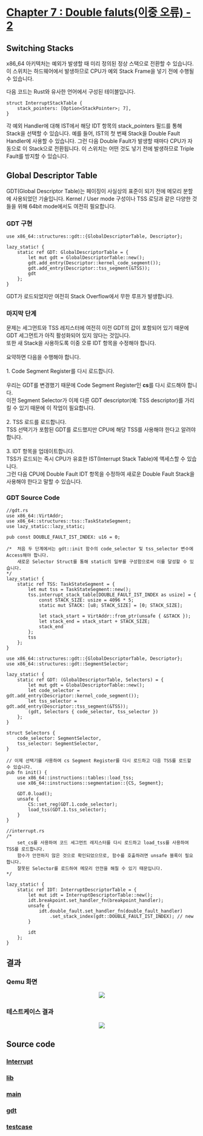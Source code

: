 # [Chapter 7 : Double faluts(이중 오류) - 2](https://os.phil-opp.com/double-fault-exceptions/)

## Switching Stacks

x86_64 아키텍처는 예외가 발생할 때 미리 정의된 정상 스택으로 전환할 수 있습니다.
이 스위치는 하드웨어에서 발생하므로 CPU가 예외 Stack Frame을 넣기 전에 수행될 수 있습니다.

다음 코드는 Rust와 유사한 언어에서 구성된 테이블입니다.

    struct InterruptStackTable {
        stack_pointers: [Option<StackPointer>; 7],
    }

각 예외 Handler에 대해 IST에서 해당 IDT 항목의 stack_pointers 필드를 통해 Stack을 선택할 수 있습니다.
예를 들어, IST의 첫 번째 Stack을 Double Fault Handler에 사용할 수 있습니다.
그런 다음 Double Fault가 발생할 때마다 CPU가 자동으로 이 Stack으로 전환됩니다.
이 스위치는 어떤 것도 넣기 전에 발생하므로 Triple Fault를 방지할 수 있습니다.

## Global Descriptor Table

GDT(Global Descriptor Table)는 페이징이 사실상의 표준이 되기 전에 메모리 분할에 사용되었던 기술입니다.
Kernel / User mode 구성이나 TSS 로딩과 같은 다양한 것들을 위해 64bit mode에서도 여전히 필요합니다.

### GDT 구현

    use x86_64::structures::gdt::{GlobalDescriptorTable, Descriptor};

    lazy_static! {
        static ref GDT: GlobalDescriptorTable = {
            let mut gdt = GlobalDescriptorTable::new();
            gdt.add_entry(Descriptor::kernel_code_segment());
            gdt.add_entry(Descriptor::tss_segment(&TSS));
            gdt
        };
    }

GDT가 로드되었지만 여전히 Stack Overflow에서 무한 루프가 발생합니다.

### 마지막 단계

<p>
문제는 세그먼트와 TSS 레지스터에 여전히 이전 GDT의 값이 포함되어 있기 때문에 GDT 세그먼트가 아직 활성화되어 있지 않다는 것입니다.<br>
또한 새 Stack을 사용하도록 이중 오류 IDT 항목을 수정해야 합니다.<br>
<br>
요약하면 다음을 수행해야 합니다.<br>
<br>
1. Code Segment Register를 다시 로드합니다.<br>
<br>
우리는 GDT를 변경했기 때문에 Code Segment Register인 <b>cs</b>를 다시 로드해야 합니다.<br>
이전 Segment Selector가 이제 다른 GDT descriptor(예: TSS descriptor)를 가리킬 수 있기 때문에 이 작업이 필요합니다.<br>
<br>
2. TSS 로드를 로드합니다.<br>
TSS 선택기가 포함된 GDT를 로드했지만 CPU에 해당 TSS를 사용해야 한다고 알려야 합니다.<br>
<br>
3. IDT 항목을 업데이트합니다.<br>
TSS가 로드되는 즉시 CPU가 유효한 IST(Interrupt Stack Table)에 액세스할 수 있습니다.<br>
그런 다음 CPU에 Double Fault IDT 항목을 수정하여 새로운 Double Fault Stack을 사용해야 한다고 말할 수 있습니다.
</p>

### GDT Source Code

    //gdt.rs
    use x86_64::VirtAddr;
    use x86_64::structures::tss::TaskStateSegment;
    use lazy_static::lazy_static;

    pub const DOUBLE_FAULT_IST_INDEX: u16 = 0;

    /*  처음 두 단계에서는 gdt::init 함수의 code_selector 및 tss_selector 변수에 Access해야 합니다.
        새로운 Selector Struct를 통해 static의 일부를 구성함으로써 이를 달성할 수 있습니다.
    */
    lazy_static! {
        static ref TSS: TaskStateSegment = {
            let mut tss = TaskStateSegment::new();
            tss.interrupt_stack_table[DOUBLE_FAULT_IST_INDEX as usize] = {
                const STACK_SIZE: usize = 4096 * 5;
                static mut STACK: [u8; STACK_SIZE] = [0; STACK_SIZE];

                let stack_start = VirtAddr::from_ptr(unsafe { &STACK });
                let stack_end = stack_start + STACK_SIZE;
                stack_end
            };
            tss
        };
    }

    use x86_64::structures::gdt::{GlobalDescriptorTable, Descriptor};
    use x86_64::structures::gdt::SegmentSelector;

    lazy_static! {
        static ref GDT: (GlobalDescriptorTable, Selectors) = {
            let mut gdt = GlobalDescriptorTable::new();
            let code_selector = gdt.add_entry(Descriptor::kernel_code_segment());
            let tss_selector = gdt.add_entry(Descriptor::tss_segment(&TSS));
            (gdt, Selectors { code_selector, tss_selector })
        };
    }

    struct Selectors {
        code_selector: SegmentSelector,
        tss_selector: SegmentSelector,
    }

    // 이제 선택기를 사용하여 cs Segment Register를 다시 로드하고 다음 TSS를 로드할 수 있습니다.
    pub fn init() {
        use x86_64::instructions::tables::load_tss;
        use x86_64::instructions::segmentation::{CS, Segment};
        
        GDT.0.load();
        unsafe {
            CS::set_reg(GDT.1.code_selector);
            load_tss(GDT.1.tss_selector);
        }
    }

    //interrupt.rs
    /*
        set_cs를 사용하여 코드 세그먼트 레지스터를 다시 로드하고 load_tss를 사용하여 TSS를 로드합니다. 
        함수가 안전하지 않은 것으로 확인되었으므로, 함수를 호출하려면 unsafe 블록이 필요합니다.
        잘못된 Selector를 로드하여 메모리 안전을 해칠 수 있기 때문입니다.
    */

    lazy_static! {
        static ref IDT: InterruptDescriptorTable = {
            let mut idt = InterruptDescriptorTable::new();
            idt.breakpoint.set_handler_fn(breakpoint_handler);
            unsafe {
                idt.double_fault.set_handler_fn(double_fault_handler)
                    .set_stack_index(gdt::DOUBLE_FAULT_IST_INDEX); // new
            }

            idt
        };
    }

## 결과

### Qemu 화면

<p align="center"><img src="/record_image/day_9_stack_overflow_result_code.png"></p>

### 테스트케이스 결과

<p align="center"><img src="/record_image/day_9_result_console.png"></p>

## Source code

### [Interrupt](/src/interrupts.rs)

### [lib](/src/lib.rs)

### [main](/src/main.rs)

### [gdt](/src/gdt.rs)

### [testcase](/src/stack_overflow.rs)
